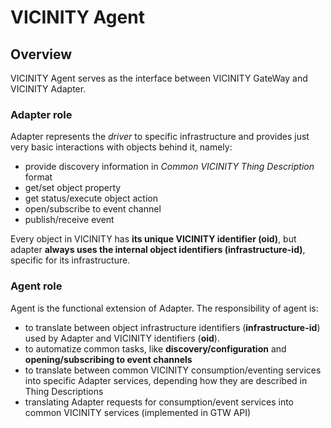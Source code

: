 # VICINITY Agent

## Overview

VICINITY Agent serves as the interface between VICINITY GateWay and VICINITY Adapter.

### Adapter role

Adapter represents the *driver* to specific infrastructure and
provides just very basic interactions with objects behind it, namely:
* provide discovery information in *Common VICINITY Thing Description* format
* get/set object property
* get status/execute object action
* open/subscribe to event channel
* publish/receive event

Every object in VICINITY has **its unique VICINITY identifier (oid)**,
but adapter **always uses the internal object identifiers (infrastructure-id)**, specific for its infrastructure.

### Agent role

Agent is the functional extension of Adapter. The responsibility of agent is:
* to translate between object infrastructure identifiers (**infrastructure-id**) used by Adapter
and VICINITY identifiers (**oid**).
* to automatize common tasks, like **discovery/configuration** and **opening/subscribing to event channels**
* to translate between common VICINITY consumption/eventing services into specific Adapter services, depending
 how they are described in Thing Descriptions
* translating Adapter requests for consumption/event services into common VICINITY services (implemented in GTW API)



```
```

